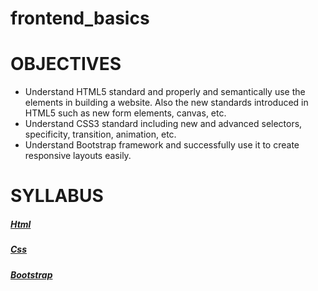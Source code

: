 # frontend_basics

# OBJECTIVES
* Understand HTML5 standard and properly and semantically use the elements in building a website. Also the new standards introduced in HTML5 such as new form elements, canvas, etc.
* Understand CSS3 standard including new and advanced selectors, specificity, transition, animation, etc.  
* Understand Bootstrap framework and successfully use it to create responsive layouts easily.

# SYLLABUS
##### [Html](https://github.com/kreeti/frontend_basics/blob/master/html.md)
##### [Css](https://github.com/kreeti/frontend_basics/blob/master/css.md)
##### [Bootstrap](https://github.com/kreeti/frontend_basics/blob/master/bootstrap.md)
